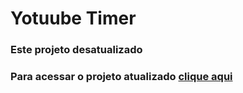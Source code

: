 <h1>Yotuube Timer</h1>

### Este projeto desatualizado

### Para acessar o projeto atualizado [clique aqui](https://github.com/breno-felipe/youtube_challenge)
